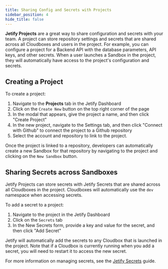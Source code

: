 ```yaml
---
title: Sharing Config and Secrets with Projects
sidebar_position: 4
hide_title: false
---
```


**Jetify Projects** are a great way to share configuration and secrets with your team. A project can store repository settings and secrets that are shared across all Cloudboxes and users in the project. For example, you can configure a project for a Backend API with the database parameters, API keys, and other secrets. When a user launches a Sandbox in the project, they will automatically have access to the project's configuration and secrets.

## Creating a Project

To create a project:

1. Navigate to the **Projects** tab in the Jetify Dashboard
2. Click on the `Create New` button on the top right corner of the page
3. In the modal that appears, give the project a name, and then click "Create Project"
4. In the new project, navigate to the Settings tab, and then click "Connect with Github" to connect the project to a Github repository
5. Select the account and repository to link to the project.

Once the project is linked to a repository, developers can automatically create a new Sandbox for that repository by navigating to the project and clicking on the `New Sandbox` button.

## Sharing Secrets across Sandboxes

Jetify Projects can store secrets with Jetify Secrets that are shared across all Cloudboxes in the project. Cloudboxes will automatically use the `dev` namespace when accessing secrets.

To add a secret to a project:

1. Navigate to the project in the Jetify Dashboard
2. Click on the `Secrets` tab
3. In the New Secrets form, provide a key and value for the secret, and then click "Add Secret"

Jetify will automatically add the secrets to any Cloudbox that is launched in the project. Note that if a Cloudbox is currently running when you add a secret, you will need to restart it to access the new secret.

For more information on managing secrets, see the [Jetify Secrets](../../secrets) guide.
